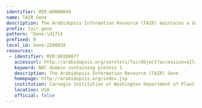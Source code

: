 ```yaml
---
identifier: MIR:00000049
name: TAIR Gene
description: The Arabidopsis Information Resource (TAIR) maintains a database of genetic and molecular biology data for the model higher plant Arabidopsis thaliana. This is the reference gene model for a given locus.
prefix: tair.gene
pattern: ^Gene:\d{7}$
prefixed: 0
local_id: Gene:2200934
resources:
 - identifier: MIR:00100077
   accessurl: http://arabidopsis.org/servlets/TairObject?accession=${lid}
   keyword: NAC domain containing protein 1
   description: The Arabidopsis Information Resource (TAIR) Gene
   homepage: http://arabidopsis.org/index.jsp
   institution: Carnegie Institution of Washington Department of Plant Biology and National Center for Genome Resources (NCGR)
   location: USA
   official: false
---
```

